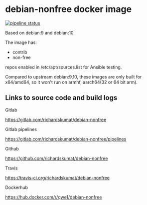 # debian-nonfree docker image

[![pipeline status](https://gitlab.com/richardskumat/debian-nonfree/badges/master/pipeline.svg)](https://gitlab.com/richardskumat/debian-nonfree/commits/master)

Based on debian:9 and debian:10.

The image has:

- contrib
- non-free

repos enabled in /etc/apt/sources.list for Ansible testing.

Compared to upstream debian:9,10, these images are only built for x64/amd64, so it won't
run on armhf, aarch64(32 or 64 bit arm).

## Links to source code and build logs

Gitlab

https://gitlab.com/richardskumat/debian-nonfree

Gitlab pipelines

https://gitlab.com/richardskumat/debian-nonfree/pipelines

Github

https://github.com/richardskumat/debian-nonfree

Travis

https://travis-ci.org/richardskumat/debian-nonfree

Dockerhub

https://hub.docker.com/r/qwe1/debian-nonfree